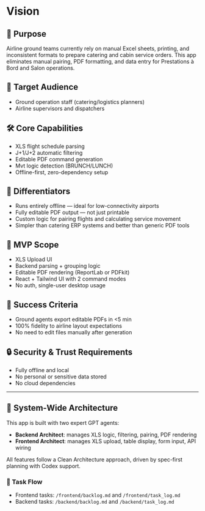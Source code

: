 # Vision

## 🧭 Purpose

Airline ground teams currently rely on manual Excel sheets, printing, and inconsistent formats to prepare catering and cabin service orders. This app eliminates manual pairing, PDF formatting, and data entry for Prestations à Bord and Salon operations.

## 👥 Target Audience

* Ground operation staff (catering/logistics planners)
* Airline supervisors and dispatchers

## 🛠 Core Capabilities

* XLS flight schedule parsing
* J+1/J+2 automatic filtering
* Editable PDF command generation
* Mvt logic detection (BRUNCH/LUNCH)
* Offline-first, zero-dependency setup

## 💎 Differentiators

* Runs entirely offline — ideal for low-connectivity airports
* Fully editable PDF output — not just printable
* Custom logic for pairing flights and calculating service movement
* Simpler than catering ERP systems and better than generic PDF tools

## 🧱 MVP Scope

* XLS Upload UI
* Backend parsing + grouping logic
* Editable PDF rendering (ReportLab or PDFkit)
* React + Tailwind UI with 2 command modes
* No auth, single-user desktop usage

## 🧪 Success Criteria

* Ground agents export editable PDFs in <5 min
* 100% fidelity to airline layout expectations
* No need to edit files manually after generation

## 🔒 Security & Trust Requirements

* Fully offline and local
* No personal or sensitive data stored
* No cloud dependencies

---

## 🧠 System-Wide Architecture

This app is built with two expert GPT agents:

* **Backend Architect**: manages XLS logic, filtering, pairing, PDF rendering
* **Frontend Architect**: manages XLS upload, table display, form input, API wiring

All features follow a Clean Architecture approach, driven by spec-first planning with Codex support.

### 🔁 Task Flow

* Frontend tasks: `/frontend/backlog.md` and `/frontend/task_log.md`
* Backend tasks: `/backend/backlog.md` and `/backend/task_log.md`
